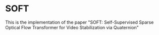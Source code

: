 # SOFT
This is the implementation of the paper "SOFT: Self-Supervised Sparse Optical Flow Transformer for Video Stabilization via Quaternion"
